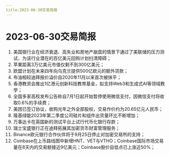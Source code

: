 ```yaml
---
title:2023-06-30交易简报
---
```

# 2023-06-30交易简报
1. 美国银行业在经济衰退、高失业和房地产崩盘的情景下通过了美联储的压力测试，为该行业潜在的百亿美元回购计划扫清障碍；
2. 苹果距离3万亿美元市值仅剩不到300亿美元；
3. 欧盟计划在未来四年向乌克兰提供500亿欧元的额外贷款；
4. 布油相较迪拜报价溢价自2020年11月以来首次被抹平；
5. 香港教资会推出1亿港元创新科技教育基金，拟支持Web3和生成式AI等领域教学；
6. 全国多家高校发布公告称自7月1日起开始暂停使用微信支付，因微信支付将收取0.6%的手续费；
7. 美团已签订协议，收购光年之外全部股权，交易作价约为20.65亿元人民币；
8. 隆基绿能2023年第二季度公司硅片和组件出货量环比不断增加；
9. 万事达卡在英国新的测试平台上试行代币化银行存款；
10. 瑞士宝盛银行正在迪拜拓展其加密货币财富管理服务；
11. Binance欧元银行合作伙伴将于9月25日停止对加密交易所的支持；
12. Coinbase在上币路线图中新增HNT、VET与VTHO；Coinbase国际市场交易量在8天内的交易额接近9亿美元；Coinbase股价自低点已上涨近50%；